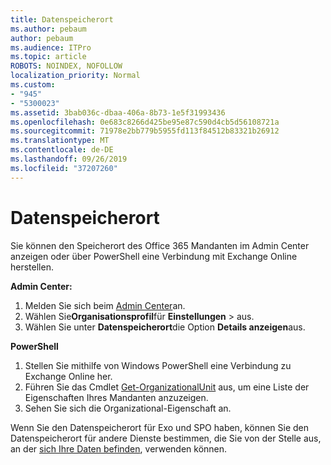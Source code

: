 ```yaml
---
title: Datenspeicherort
ms.author: pebaum
author: pebaum
ms.audience: ITPro
ms.topic: article
ROBOTS: NOINDEX, NOFOLLOW
localization_priority: Normal
ms.custom:
- "945"
- "5300023"
ms.assetid: 3bab036c-dbaa-406a-8b73-1e5f31993436
ms.openlocfilehash: 0e683c8266d425be95e87c590d4cb5d56108721a
ms.sourcegitcommit: 71978e2bb779b5955fd113f84512b83321b26912
ms.translationtype: MT
ms.contentlocale: de-DE
ms.lasthandoff: 09/26/2019
ms.locfileid: "37207260"
---
```

# <a name="data-location"></a>Datenspeicherort

Sie können den Speicherort des Office 365 Mandanten im Admin Center anzeigen oder über PowerShell eine Verbindung mit Exchange Online herstellen.


**Admin Center:**
1. Melden Sie sich beim [Admin Center](https://admin.microsoft.com/Adminportal/Home)an.
2. Wählen Sie**Organisationsprofil**für **Einstellungen** > aus.
3. Wählen Sie unter **Datenspeicherort**die Option **Details anzeigen**aus.


**PowerShell**
1. Stellen Sie mithilfe von Windows PowerShell eine Verbindung zu Exchange Online her.
2. Führen Sie das Cmdlet [Get-OrganizationalUnit](https://docs.microsoft.com/en-us/powershell/module/exchange/active-directory/get-organizationalunit) aus, um eine Liste der Eigenschaften Ihres Mandanten anzuzeigen. 
3. Sehen Sie sich die Organizational-Eigenschaft an.

Wenn Sie den Datenspeicherort für Exo und SPO haben, können Sie den Datenspeicherort für andere Dienste bestimmen, die Sie von der Stelle aus, an der [sich Ihre Daten befinden](https://products.office.com/where-is-your-data-located), verwenden können.